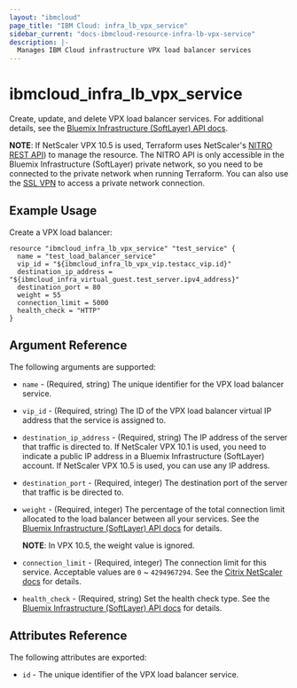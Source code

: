 ```yaml
---
layout: "ibmcloud"
page_title: "IBM Cloud: infra_lb_vpx_service"
sidebar_current: "docs-ibmcloud-resource-infra-lb-vpx-service"
description: |-
  Manages IBM Cloud infrastructure VPX load balancer services
---
```


# ibmcloud\_infra_lb_vpx_service

Create, update, and delete VPX load balancer services. For additional details, see the [Bluemix Infrastructure (SoftLayer) API docs](http://sldn.softlayer.com/reference/datatypes/SoftLayer_Network_LoadBalancer_Service).

**NOTE**: If NetScaler VPX 10.5 is used, Terraform uses NetScaler's [NITRO REST API](https://docs.citrix.com/en-us/netscaler/11/nitro-api.html)) to manage the resource. The NITRO API is only accessible in the Bluemix Infrastructure (SoftLayer) private network, so you need to be connected to the private network when running Terraform. You can also use the [SSL VPN](http://www.softlayer.com/VPN-Access) to access a private network connection.
 
## Example Usage

Create a VPX load balancer:

```hcl
resource "ibmcloud_infra_lb_vpx_service" "test_service" {
  name = "test_load_balancer_service"
  vip_id = "${ibmcloud_infra_lb_vpx_vip.testacc_vip.id}"
  destination_ip_address = "${ibmcloud_infra_virtual_guest.test_server.ipv4_address}"
  destination_port = 80
  weight = 55
  connection_limit = 5000
  health_check = "HTTP"
}
```

## Argument Reference

The following arguments are supported:

* `name` - (Required, string) The unique identifier for the VPX load balancer service.
* `vip_id` - (Required, string) The ID of the VPX load balancer virtual IP address that the service is assigned to.
* `destination_ip_address` - (Required, string) The IP address of the server that traffic is directed to. If NetScaler VPX 10.1 is used, you need to indicate a public IP address in a Bluemix Infrastructure (SoftLayer) account. If NetScaler VPX 10.5 is used, you can use any IP address.
* `destination_port` - (Required, integer) The destination port of the server that traffic is be directed to.
* `weight` - (Required, integer) The percentage of the total connection limit allocated to the load balancer between all your services. See the [Bluemix Infrastructure (SoftLayer) API docs](http://sldn.softlayer.com/reference/datatypes/SoftLayer_Network_LoadBalancer_Service) for details. 
    
    **NOTE**: In VPX 10.5, the weight value is ignored. 
* `connection_limit` - (Required, integer) The connection limit for this service. Acceptable values are `0` ~ `4294967294`. See the [Citrix NetScaler docs](https://docs.citrix.com/en-us/netscaler/11/reference/netscaler-command-reference/basic/service.html) for details.
* `health_check` - (Required, string) Set the health check type. See the [Bluemix Infrastructure (SoftLayer) API docs](http://sldn.softlayer.com/reference/datatypes/SoftLayer_Network_LoadBalancer_Service) for details.

## Attributes Reference

The following attributes are exported:

* `id` - The unique identifier of the VPX load balancer service.
